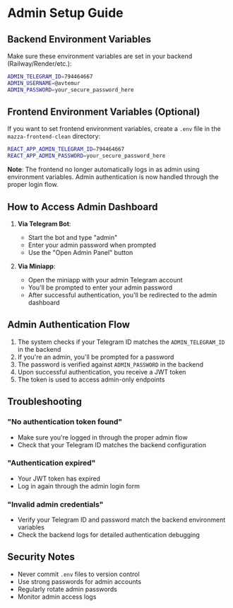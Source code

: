 # Admin Setup Guide

## Backend Environment Variables

Make sure these environment variables are set in your backend (Railway/Render/etc.):

```bash
ADMIN_TELEGRAM_ID=794464667
ADMIN_USERNAME=@avtemur
ADMIN_PASSWORD=your_secure_password_here
```

## Frontend Environment Variables (Optional)

If you want to set frontend environment variables, create a `.env` file in the `mazza-frontend-clean` directory:

```bash
REACT_APP_ADMIN_TELEGRAM_ID=794464667
REACT_APP_ADMIN_PASSWORD=your_secure_password_here
```

**Note**: The frontend no longer automatically logs in as admin using environment variables. Admin authentication is now handled through the proper login flow.

## How to Access Admin Dashboard

1. **Via Telegram Bot**: 
   - Start the bot and type "admin"
   - Enter your admin password when prompted
   - Use the "Open Admin Panel" button

2. **Via Miniapp**:
   - Open the miniapp with your admin Telegram account
   - You'll be prompted to enter your admin password
   - After successful authentication, you'll be redirected to the admin dashboard

## Admin Authentication Flow

1. The system checks if your Telegram ID matches the `ADMIN_TELEGRAM_ID` in the backend
2. If you're an admin, you'll be prompted for a password
3. The password is verified against `ADMIN_PASSWORD` in the backend
4. Upon successful authentication, you receive a JWT token
5. The token is used to access admin-only endpoints

## Troubleshooting

### "No authentication token found"
- Make sure you're logged in through the proper admin flow
- Check that your Telegram ID matches the backend configuration

### "Authentication expired"
- Your JWT token has expired
- Log in again through the admin login form

### "Invalid admin credentials"
- Verify your Telegram ID and password match the backend environment variables
- Check the backend logs for detailed authentication debugging

## Security Notes

- Never commit `.env` files to version control
- Use strong passwords for admin accounts
- Regularly rotate admin passwords
- Monitor admin access logs
